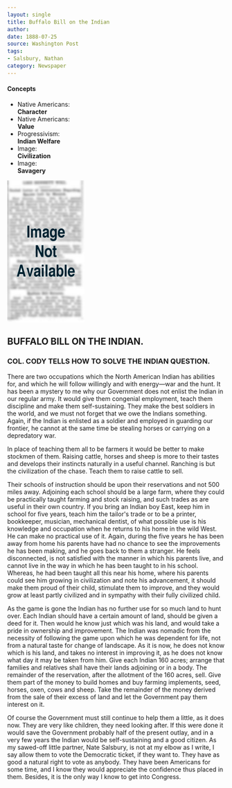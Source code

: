 ```yaml
---
layout: single
title: Buffalo Bill on the Indian
author: 
date: 1888-07-25
source: Washington Post
tags:
- Salsbury, Nathan
category: Newspaper
---
```

<div class="concepts">
    <h4>Concepts</h4>
    <div class="keywords">
        <ul>
            <li>
                <span title="NA:Character" style="background-color: transparent;">
                    <a title="NA:Character" onmouseover="highlightSpan(this.getAttribute('title'))">
                        Native Americans:
                        <br />
                        <strong>Character</strong>
                    </a>  
                </span>
            </li>
            <li>
                <span title="NA:Value" style="background-color: transparent;">
                    <a title="NA:Value" onmouseover="highlightSpan(this.getAttribute('title'))">
                        Native Americans:
                        <br />
                        <strong>Value</strong>
                    </a>  
                </span>
            </li>
            <li>
                <span title="Progressivism:IndianWelfare" style="background-color: transparent;">
                    <a title="Progressivism:IndianWelfare" onmouseover="highlightSpan(this.getAttribute('title'))">
                        Progressivism:
                        <br />
                        <strong>Indian Welfare</strong>
                    </a>  
                </span>
            </li>
            <li>
                <span title="Image:Civilization" style="background-color: transparent;">
                    <a title="Image:Civilization" onmouseover="highlightSpan(this.getAttribute('title'))">
                        Image:
                        <br />
                        <strong>Civilization</strong>
                    </a>  
                </span>
            </li>
            <li>
                <span title="Image:Savagery" style="background-color: transparent;">
                    <a title="Image:Savagery" onmouseover="highlightSpan(this.getAttribute('title'))">
                        Image:
                        <br />
                        <strong>Savagery</strong>
                    </a>  
                </span>
            </li>
        </ul>
    </div>
</div>

![Image not available](/figures/default_document.png "Image not available")

## BUFFALO BILL ON THE INDIAN.

### COL. CODY TELLS HOW TO SOLVE THE INDIAN QUESTION.

<span title="NA:Character" style="background-color:transparent">There are two occupations which the North American Indian has abilities for, and which he will follow willingly and with energy—war and the hunt</span>. It has been a mystery to me why our Government does not enlist the Indian in our regular army. It would give them congenial employment, teach them discipline and make them self-sustaining. They make the best soldiers in the world, and <span title="NA:Value" style="background-color:transparent">we must not forget that we owe the Indians something</span>. Again, <span title="Progressivism:IndianWelfare" style="background-color:transparent">if the Indian is enlisted as a soldier and employed in guarding our frontier, he cannot at the same time be stealing horses or carrying on a depredatory war</span>.

<span title="Progressivism:IndianWelfare" style="background-color:transparent"><span title="Image:Civilization" style="background-color:transparent">In place of teaching them all to be farmers it would be better to make stockmen of them. Raising cattle, horses and sheep is more to their tastes and develops their instincts naturally in a useful channel. Ranching is but the civilization of the chase. Teach them to raise cattle to sell</span></span>.

<span title="Progressivim:IndianWelfare" style="background-color:transparent">Their schools of instruction should be upon their reservations and not 500 miles away. Adjoining each school should be a large farm, where they could be practically taught farming and stock raising, and such trades as are useful in their own country</span>. If you bring an Indian boy East, keep him in school for five years, teach him the tailor's trade or to be a printer, bookkeeper, musician, mechanical dentist, of what possible use is his knowledge and occupation when he returns to his home in the wild West. He can make no practical use of it. Again, during the five years he has been away from home his parents have had no chance to see the improvements he has been making, and he goes back to them a stranger. He feels disconnected, is not satisfied with the manner in which his parents live, and cannot live in the way in which he has been taught to in his school. Whereas, <span title="Image:Civilization" style="background-color:transparent"><span title="Progressivim:IndianWelfare" style="background-color:transparent">he had been taught all this near his home, where his parents could see him growing in civilization and note his advancement, it should make them proud of their child, stimulate them to improve, and they would grow at least partly civilized and in sympathy with their fully civilized child</span></span>.

As the game is gone the Indian has no further use for so much land to hunt over. Each Indian should have a certain amount of land, should be given a deed for it. Then would he know just which was his land, and would take a pride in ownership and improvement. The Indian was nomadic from the necessity of following the game upon which he was dependent for life, not from a natural taste for change of landscape. As it is now, he does not know which is his land, and takes no interest in improving it, as he does not know what day it may be taken from him. Give each Indian 160 acres; arrange that families and relatives shall have their lands adjoining or in a body. The remainder of the reservation, after the allotment of the 160 acres, sell. Give them part of the money to build homes and buy farming implements, seed, horses, oxen, cows and sheep. Take the remainder of the money derived from the sale of their excess of land and let the Government pay them interest on it.

Of course the Government must still continue to help them a little, as it does now. <span title="Image:Savagery" style="background-color:transparent"><span title="Progressivism:IndianWelfare" style="background-color:transparent">They are very like children, they need looking after</span></span>. If this were done it would save the Government probably half of the present outlay, and in a very few years the Indian would be self-sustaining and a good citizen. As my sawed-off little partner, Nate Salsbury, is not at my elbow as I write, I say allow them to vote the Democratic ticket, if they want to. They have as good a natural right to vote as anybody. They have been Americans for some time, and I know they would appreciate the confidence thus placed in them. Besides, it is the only way I know to get into Congress.